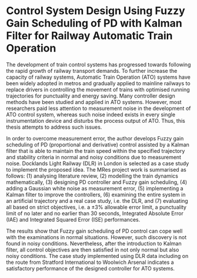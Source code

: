 # Control System Design Using Fuzzy Gain Scheduling of PD with Kalman Filter for Railway Automatic Train Operation

The development of train control systems has progressed towards following the rapid growth of railway 
transport demands. To further increase the capacity of railway systems, Automatic Train Operation (ATO) 
systems have been widely adopted in metros and gradually applied to mainline railways to replace drivers in 
controlling the movement of trains with optimised running trajectories for punctuality and energy saving. Many 
controller design methods have been studied and applied in ATO systems. However, most researchers paid less 
attention to measurement noise in the development of ATO control system, whereas such noise indeed exists in 
every single instrumentation device and disturbs the process output of ATO. Thus, this thesis attempts to 
address such issues.

In order to overcome measurement error, the author develops Fuzzy gain scheduling of PD (proportional and 
derivative) control assisted by a Kalman filter that is able to maintain the train speed within the specified 
trajectory and stability criteria in normal and noisy conditions due to measurement noise. Docklands Light 
Railway (DLR) in London is selected as a case study to implement the proposed idea. The MRes project work 
is summarised as follows: (1) analysing literature review, (2) modelling the train dynamics mathematically, (3) 
designing PD controller and Fuzzy gain scheduling, (4) adding a Gaussian white noise as measurement error, 
(5) implementing a Kalman filter to improve the controllers, (6) examining the entire system in an artificial 
trajectory and a real case study, i.e. the DLR, and (7) evaluating all based on strict objectives, i.e. a ±3% 
allowable error limit, a punctuality limit of no later and no earlier than 30 seconds, Integrated Absolute Error 
(IAE) and Integrated Squared Error (ISE) performances.

The results show that Fuzzy gain scheduling of PD control can cope well with the examinations in normal
situations. However, such discovery is not found in noisy conditions. Nevertheless, after the introduction to 
Kalman filter, all control objectives are then satisfied in not only normal but also noisy conditions. The case 
study implemented using DLR data including on the route from Stratford International to Woolwich Arsenal 
indicates a satisfactory performance of the designed controller for ATO systems.